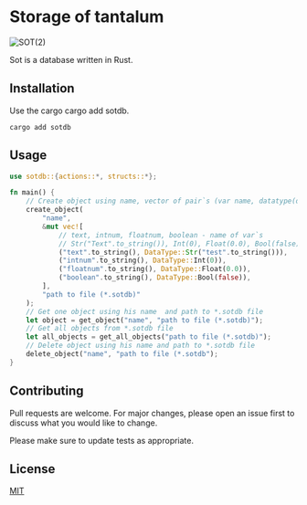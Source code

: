 # Storage of tantalum
![SOT(2)](https://github.com/Tantalumoid/sot/assets/129814675/d3ba2612-73e7-4038-8469-ac3041215b0a)

Sot is a database written in Rust.

## Installation

Use the cargo cargo add sotdb.
```
cargo add sotdb
```
## Usage

```rust
use sotdb::{actions::*, structs::*};

fn main() {
    // Create object using name, vector of pair`s (var name, datatype(data))
    create_object(
        "name",
        &mut vec![
            // text, intnum, floatnum, boolean - name of var`s
            // Str("Text".to_string()), Int(0), Float(0.0), Bool(false) - datatype`s with with their data
            ("text".to_string(), DataType::Str("test".to_string())),
            ("intnum".to_string(), DataType::Int(0)),
            ("floatnum".to_string(), DataType::Float(0.0)),
            ("boolean".to_string(), DataType::Bool(false)),
        ],
        "path to file (*.sotdb)"
    );
    // Get one object using his name  and path to *.sotdb file
    let object = get_object("name", "path to file (*.sotdb)");
    // Get all objects from *.sotdb file
    let all_objects = get_all_objects("path to file (*.sotdb)");
    // Delete object using his name and path to *.sotdb file
    delete_object("name", "path to file (*.sotdb");
}
```

## Contributing

Pull requests are welcome. For major changes, please open an issue first
to discuss what you would like to change.

Please make sure to update tests as appropriate.

## License

[MIT](https://choosealicense.com/licenses/mit/)
